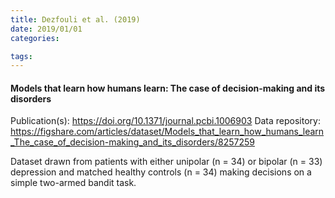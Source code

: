 ```yaml
---
title: Dezfouli et al. (2019)
date: 2019/01/01
categories:

tags:
---
```


#### Models that learn how humans learn: The case of decision-making and its disorders

Publication(s): https://doi.org/10.1371/journal.pcbi.1006903
Data repository: https://figshare.com/articles/dataset/Models_that_learn_how_humans_learn_The_case_of_decision-making_and_its_disorders/8257259

Dataset drawn from patients with either unipolar (n = 34) or bipolar (n = 33) depression and matched healthy controls (n = 34) making decisions on a simple two-armed bandit task.
